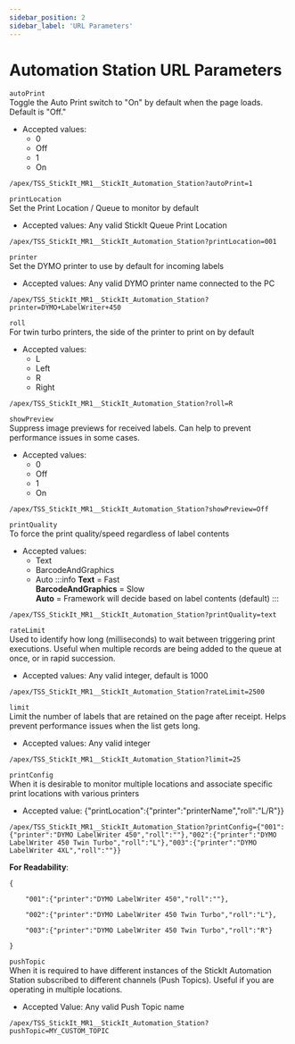 ```yaml
---
sidebar_position: 2
sidebar_label: 'URL Parameters'
---
```


# Automation Station URL Parameters

`autoPrint`  
Toggle the Auto Print switch to "On" by default when the page loads. Default is "Off."  

 - Accepted values:
   - 0
   - Off
   - 1
   - On
```
/apex/TSS_StickIt_MR1__StickIt_Automation_Station?autoPrint=1
```

`printLocation`  
Set the Print Location / Queue to monitor by default
 - Accepted values: Any valid StickIt Queue Print Location
```
/apex/TSS_StickIt_MR1__StickIt_Automation_Station?printLocation=001
```

`printer`  
Set the DYMO printer to use by default for incoming labels
 - Accepted values: Any valid DYMO printer name connected to the PC
```
/apex/TSS_StickIt_MR1__StickIt_Automation_Station?printer=DYMO+LabelWriter+450
```

`roll`  
For twin turbo printers, the side of the printer to print on by default
 - Accepted values:
   - L
   - Left
   - R
   - Right
```
/apex/TSS_StickIt_MR1__StickIt_Automation_Station?roll=R
```

`showPreview`  
Suppress image previews for received labels. Can help to prevent performance issues in some cases.
 - Accepted values: 
   - 0
   - Off
   - 1
   - On
```
/apex/TSS_StickIt_MR1__StickIt_Automation_Station?showPreview=Off
```

`printQuality`  
To force the print quality/speed regardless of label contents
 - Accepted values: 
   - Text
   - BarcodeAndGraphics
   - Auto
:::info
**Text** = Fast  
**BarcodeAndGraphics** = Slow  
**Auto** = Framework will decide based on label contents (default)
:::
```
/apex/TSS_StickIt_MR1__StickIt_Automation_Station?printQuality=text
```

`rateLimit`  
Used to identify how long (milliseconds) to wait between triggering print executions. Useful when multiple records are being added to the queue at once, or in rapid succession.
 - Accepted values: Any valid integer, default is 1000
```
/apex/TSS_StickIt_MR1__StickIt_Automation_Station?rateLimit=2500
```

`limit`  
Limit the number of labels that are retained on the page after receipt. Helps prevent performance issues when the list gets long.
 - Accepted values: Any valid integer
```
/apex/TSS_StickIt_MR1__StickIt_Automation_Station?limit=25
```

`printConfig`  
When it is desirable to monitor multiple locations and associate specific print locations with various printers
 - Accepted value: {"printLocation":{"printer":"printerName","roll":"L/R"}}
```
/apex/TSS_StickIt_MR1__StickIt_Automation_Station?printConfig={"001":{"printer":"DYMO LabelWriter 450","roll":""},"002":{"printer":"DYMO LabelWriter 450 Twin Turbo","roll":"L"},"003":{"printer":"DYMO LabelWriter 4XL","roll":""}}
```
**For Readability**:
```
{

    "001":{"printer":"DYMO LabelWriter 450","roll":""},

    "002":{"printer":"DYMO LabelWriter 450 Twin Turbo","roll":"L"},

    "003":{"printer":"DYMO LabelWriter 450 Twin Turbo","roll":"R"}

}
```

`pushTopic`  
When it is required to have different instances of the StickIt Automation Station subscribed to different channels (Push Topics). Useful if you are operating in multiple locations.
 - Accepted Value: Any valid Push Topic name
```
/apex/TSS_StickIt_MR1__StickIt_Automation_Station?pushTopic=MY_CUSTOM_TOPIC
```